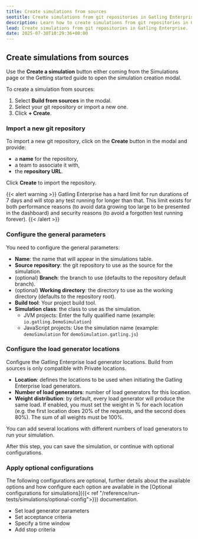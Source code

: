 ```yaml
---
title: Create simulations from sources
seotitle: Create simulations from git repositories in Gatling Enterprise
description: Learn how to create simulations from git repositories in Gatling Enterprise.
lead: Create simulations from git repositories in Gatling Enterprise.
date: 2025-07-30T10:29:36+00:00
---
```


## Create simulations from sources

Use the **Create a simulation** button either coming from the Simulations page or the Getting started guide to open the simulation creation modal.

To create a simulation from sources:

1. Select **Build from sources** in the modal.
2. Select your git repository or import a new one.
3. Click **+ Create**.

### Import a new git repository

To import a new git repository, click on the **Create** button in the modal and provide:

- a **name** for the repository,
- a team to associate it with,
- the **repository URL**.

Click **Create** to import the repository.

{{< alert warning >}}
Gatling Enterprise has a hard limit for run durations of 7 days and will stop any test running for longer than that.
This limit exists for both performance reasons (to avoid data growing too large to be presented in the dashboard) and security
reasons (to avoid a forgotten test running forever).
{{< /alert >}}

### Configure the general parameters

You need to configure the general parameters:
- **Name**: the name that will appear in the simulations table.
- **Source repository**: the git repository to use as the source for the simulation.
- (optional) **Branch**: the branch to use (defaults to the repository default branch).
- (optional) **Working directory**: the directory to use as the working directory (defaults to the repository root).
- **Build tool**: Your project build tool.
- **Simulation class**: the class to use as the simulation.
  - JVM projects: Enter the fully qualified name (example: `io.gatling.DemoSimulation`)
  - JavaScript projects: Use the simulation name (example: `demoSimulation` for `demoSimulation.gatling.js`)


### Configure the load generator locations

Configure the Gatling Enterprise load generator locations. Build from sources is only compatible with Private locations. 

- **Location**: defines the locations to be used when initiating the Gatling Enterprise load generators.
- **Number of load generators**: number of load generators for this location.
- **Weight distribution**: by default, every load generator will produce the same load. If enabled, you must set the weight in % for each location (e.g. the first location does 20% of the requests, and the second does 80%). The sum of all weights must be 100%.

You can add several locations with different numbers of load generators to run your simulation.

After this step, you can save the simulation, or continue with optional configurations.
 
### Apply optional configurations

The following configurations are optional, further details about the available options and how configure each option are available in the [Optional configurations for simulations]({{< ref "/reference/run-tests/simulations/optional-config">}}) documentation.

- Set load generator parameters
- Set acceptance criteria
- Specify a time window
- Add stop criteria
